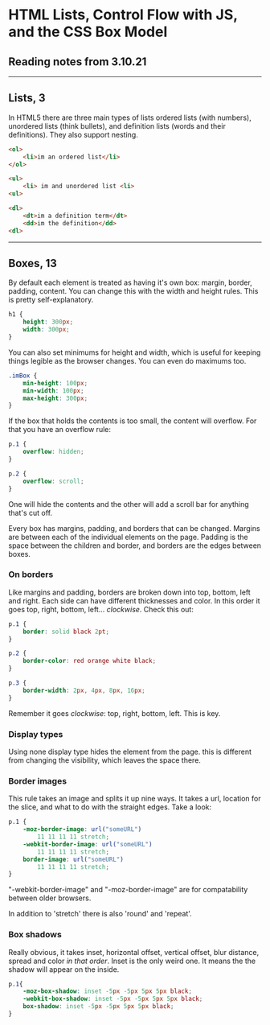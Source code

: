 # HTML Lists, Control Flow with JS, and the CSS Box Model

## Reading notes from 3.10.21

----

## Lists, 3

In HTML5 there are three main types of lists ordered lists (with numbers), unordered lists (think bullets), and definition lists (words and their definitions). They also support nesting.

````HTML
<ol>
    <li>im an ordered list</li>
</ol>

<ul>
    <li> im and unordered list <li>
<ul>

<dl>
    <dt>im a definition term</dt>
    <dd>im the definition</dd>
<dl>
````

----

## Boxes, 13

By default each element is treated as having it's own box: margin, border, padding, content. You can change this with the width and height rules. This is pretty self-explanatory.

````CSS
h1 {
    height: 300px;
    width: 300px;
}
````

You can also set minimums for height and width, which is useful for keeping things legible as the browser changes. You can even do maximums too.

````CSS
.imBox {
    min-height: 100px;
    min-width: 100px;
    max-height: 300px;
}
````

If the box that holds the contents is too small, the content will overflow. For that you have an overflow rule:

````CSS
p.1 {
    overflow: hidden;
}

p.2 {
    overflow: scroll;
}
````

One will hide the contents and the other will add a scroll bar for anything that's cut off.

Every box has margins, padding, and borders that can be changed. Margins are between each of the individual elements on the page. Padding is the space between the children and border, and borders are the edges between boxes.

### On borders

Like margins and padding, borders are broken down into top, bottom, left and right. Each side can have different thicknesses and color. In this order it goes top, right, bottom, left... *clockwise*. Check this out:

````CSS
p.1 {
    border: solid black 2pt;
}

p.2 {
    border-color: red orange white black;
}

p.3 {
    border-width: 2px, 4px, 8px, 16px;
}
````

Remember it goes *clockwise*: top, right, bottom, left. This is key.

### Display types

Using none display type hides the element from the page. this is different from changing the visibility, which leaves the space there. 

### Border images

This rule takes an image and splits it up nine ways. It takes a url, location for the slice, and what to do with the straight edges. Take a look:

````CSS
p.1 {
    -moz-border-image: url("someURL")
        11 11 11 11 stretch;
    -webkit-border-image: url("someURL")
        11 11 11 11 stretch;
    border-image: url("someURL") 
        11 11 11 11 stretch;
}
````

"-webkit-border-image" and "-moz-border-image" are for compatability between older browsers. 

In addition to 'stretch' there is also 'round' and 'repeat'.

### Box shadows

Really obvious, it takes  inset, horizontal offset, vertical offset, blur distance, spread and color *in that order*. Inset is the only weird one. It means the the shadow will appear on the inside.

````CSS
p.1{
    -moz-box-shadow: inset -5px -5px 5px 5px black;
    -webkit-box-shadow: inset -5px -5px 5px 5px black;
    box-shadow: inset -5px -5px 5px 5px black;
}
````
